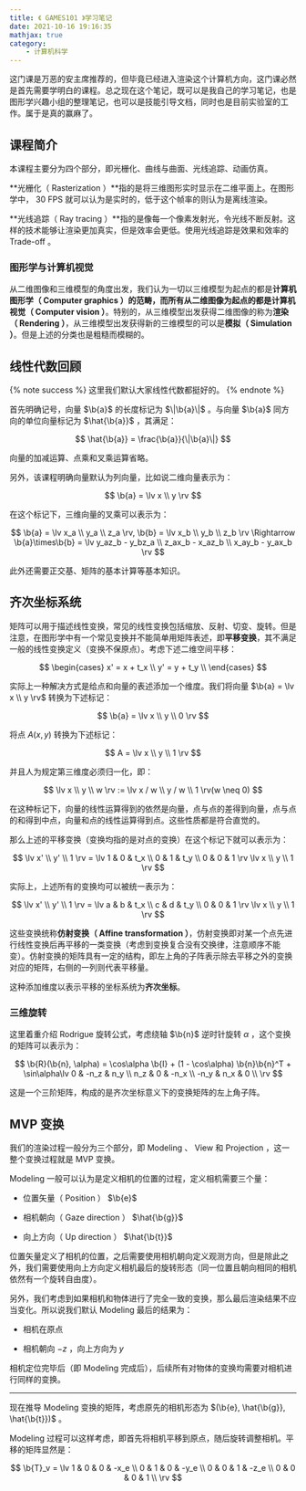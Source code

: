 ```yaml
---
title: 《 GAMES101 》学习笔记
date: 2021-10-16 19:16:35
mathjax: true
category:
    - 计算机科学
---
```


这门课是万恶的安主席推荐的，但毕竟已经进入渲染这个计算机方向，这门课必然是首先需要学明白的课程。总之现在这个笔记，既可以是我自己的学习笔记，也是图形学兴趣小组的整理笔记，也可以是技能引导文档，同时也是目前实验室的工作。属于是真的赢麻了。

<!-- more -->

$$
\newcommand{\b}{\boldsymbol}
\newcommand{\lv}{\left(\begin{matrix}}
\newcommand{\rv}{\end{matrix}\right)}
$$

## 课程简介

本课程主要分为四个部分，即光栅化、曲线与曲面、光线追踪、动画仿真。

**光栅化（ Rasterization ）**指的是将三维图形实时显示在二维平面上。在图形学中， 30 FPS 就可以认为是实时的，低于这个帧率的则认为是离线渲染。

**光线追踪（ Ray tracing ）**指的是像每一个像素发射光，令光线不断反射。这样的技术能够让渲染更加真实，但是效率会更低。使用光线追踪是效果和效率的 Trade-off 。

### 图形学与计算机视觉

从二维图像和三维模型的角度出发，我们认为一切以三维模型为起点的都是**计算机图形学（ Computer graphics ）**的范畴，而所有从二维图像为起点的都是**计算机视觉（ Computer vision ）**。特别的，从三维模型出发获得二维图像的称为**渲染（ Rendering ）**，从三维模型出发获得新的三维模型的可以是**模拟（ Simulation ）**。但是上述的分类也是粗糙而模糊的。

## 线性代数回顾

{% note success %}
这里我们默认大家线性代数都挺好的。
{% endnote %}

首先明确记号，向量 $\b{a}$ 的长度标记为 $\|\b{a}\|$ 。与向量 $\b{a}$ 同方向的单位向量标记为 $\hat{\b{a}}$ ，其满足：

$$
\hat{\b{a}} = \frac{\b{a}}{\|\b{a}\|}
$$

向量的加减运算、点乘和叉乘运算省略。

另外，该课程明确向量默认为列向量，比如说二维向量表示为：

$$
\b{a} = \lv x \\ y \rv
$$

在这个标记下，三维向量的叉乘可以表示为：

$$
\b{a} = \lv x_a \\ y_a \\ z_a \rv, \b{b} = \lv x_b \\ y_b \\ z_b \rv \Rightarrow \b{a}\times\b{b} = \lv y_az_b - y_bz_a \\ z_ax_b - x_az_b \\ x_ay_b - y_ax_b \rv
$$

此外还需要正交基、矩阵的基本计算等基本知识。

## 齐次坐标系统

矩阵可以用于描述线性变换，常见的线性变换包括缩放、反射、切变、旋转。但是注意，在图形学中有一个常见变换并不能简单用矩阵表述，即**平移变换**，其不满足一般的线性变换定义（变换不保原点）。考虑下述二维空间平移：

$$
\begin{cases}
x' = x + t_x \\
y' = y + t_y \\
\end{cases}
$$

实际上一种解决方式是给点和向量的表述添加一个维度。我们将向量 $\b{a} = \lv x \\ y \rv$ 转换为下述标记：

$$
\b{a} = \lv x \\ y \\ 0 \rv
$$

将点 $A(x, y)$ 转换为下述标记：

$$
A = \lv x \\ y \\ 1 \rv
$$

并且人为规定第三维度必须归一化，即：

$$
\lv x \\ y \\ w \rv := \lv x / w \\ y / w \\ 1 \rv(w \neq 0)
$$

在这种标记下，向量的线性运算得到的依然是向量，点与点的差得到向量，点与点的和得到中点，向量和点的线性运算得到点。这些性质都是符合直觉的。

那么上述的平移变换（变换均指的是对点的变换）在这个标记下就可以表示为：

$$
\lv x' \\ y' \\ 1 \rv = \lv 1 & 0 & t_x \\ 0 & 1 & t_y \\ 0 & 0 & 1 \rv \lv x \\ y \\ 1 \rv
$$

实际上，上述所有的变换均可以被统一表示为：

$$
\lv x' \\ y' \\ 1 \rv = \lv a & b & t_x \\ c & d & t_y \\ 0 & 0 & 1 \rv \lv x \\ y \\ 1 \rv
$$

这些变换统称**仿射变换（ Affine transformation ）**，仿射变换即对某一个点先进行线性变换后再平移的一类变换（考虑到变换复合没有交换律，注意顺序不能变）。仿射变换的矩阵具有一定的结构，即左上角的子阵表示除去平移之外的变换对应的矩阵，右侧的一列则代表平移量。

这种添加维度以表示平移的坐标系统为**齐次坐标**。

### 三维旋转

这里着重介绍 Rodrigue 旋转公式，考虑绕轴 $\b{n}$ 逆时针旋转 $\alpha$ ，这个变换的矩阵可以表示为：

$$
\b{R}(\b{n}, \alpha) = \cos\alpha \b{I} + (1 - \cos\alpha) \b{n}\b{n}^T + \sin\alpha\lv
0 & -n_z & n_y \\
n_z & 0 & -n_x \\
-n_y & n_x & 0 \\
\rv
$$

这是一个三阶矩阵，构成的是齐次坐标意义下的变换矩阵的左上角子阵。

## MVP 变换

我们的渲染过程一般分为三个部分，即 Modeling 、 View 和 Projection ，这一整个变换过程就是 MVP 变换。

Modeling 一般可以认为是定义相机的位置的过程，定义相机需要三个量：

- 位置矢量（ Position ） $\b{e}$

- 相机朝向（ Gaze direction ） $\hat{\b{g}}$

- 向上方向（ Up direction ） $\hat{\b{t}}$

位置矢量定义了相机的位置，之后需要使用相机朝向定义观测方向，但是除此之外，我们需要使用向上方向定义相机最后的旋转形态（同一位置且朝向相同的相机依然有一个旋转自由度）。

另外，我们考虑到如果相机和物体进行了完全一致的变换，那么最后渲染结果不应当变化。所以说我们默认 Modeling 最后的结果为：

- 相机在原点

- 相机朝向 $-z$ ，向上方向为 $y$

相机定位完毕后（即 Modeling 完成后），后续所有对物体的变换均需要对相机进行同样的变换。

---

现在推导 Modeling 变换的矩阵，考虑原先的相机形态为 $(\b{e}, \hat{\b{g}}, \hat{\b{t}})$ 。

Modeling 过程可以这样考虑，即首先将相机平移到原点，随后旋转调整相机。平移的矩阵显然是：

$$
\b{T}_v = \lv
1 & 0 & 0 & -x_e \\
0 & 1 & 0 & -y_e \\
0 & 0 & 1 & -z_e \\
0 & 0 & 0 & 1 \\
\rv
$$
